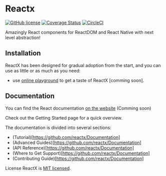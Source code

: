 # Reactx
[![GitHub license](https://img.shields.io/badge/license-MIT-blue.svg)](https://github.com/reactx/reactx/blob/master/LICENSE)
[![Coverage Status](https://coveralls.io/repos/github/reactx/reactx/badge.svg)](https://coveralls.io/github/reactx/reactx)
[![CircleCI](https://circleci.com/gh/reactx/reactx.svg?style=svg)](https://circleci.com/gh/reactx/reactx)

Amazingly React components for ReactDOM and React Native with next level abstraction!

## Installation
ReactX has been designed for gradual adoption from the start, and you can use as little or as much as you need:

 - use [online playground](https://codesandbox.io) to get a taste of ReactX [comming soon].

 ## Documentation
 You can find the React documentation [on the website](https://github.com/reactx/Documentation) (Comming soon)

 Check out the Getting Started page for a quick overview.

The documentation is divided into several sections:

 - (Tutorial)[https://github.com/reactx/Documentation]
 - (Advanced Guides)[https://github.com/reactx/Documentation]
 - (API Reference)[https://github.com/reactx/Documentation]
 - (Where to Get Support)[https://github.com/reactx/Documentation]
 - (Contributing Guide)[https://github.com/reactx/Documentation]


License
ReactX is [MIT licensed](https://github.com/reactx/reactx/blob/master/LICENSE).
